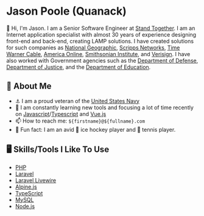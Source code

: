 # Jason Poole (Quanack)

👋 Hi, I'm Jason. I am a Senior Software Engineer at [Stand Together](https://standtogether.org). 
I am an Internet application specialist with almost 30 years of experience designing front-end and back-end, creating LAMP solutions. I have created solutions for such companies as [National Geographic](http://www.nationalgeographic.com/), [Scripps Networks](http://www.scrippsnetworksinteractive.com/), [Time Warner Cable](http://www.timewarnercable.com/), [America Online](http://www.aol.com/), [Smithsonian Institute](http://www.si.edu/), and [Verisign](http://www.verisign.com/). I have also worked with Government agencies such as the [Department of Defense](http://www.defense.gov/), [Department of Justice](http://www.justice.gov/), and the [Department of Education](http://www.ed.gov/).

## 🧅 About Me

- ⚓ I am a proud veteran of the [United States Navy](http://www.navy.mil/)
- 📓 I am constantly learning new tools and focusing a lot of time recently on [Javascript](https://www.javascript.com/)/[Typescript](https://www.typescriptlang.org/) and [Vue.js](https://vuejs.org/)
- 📫 How to reach me: `${firstname}@${fullname}.com`
- 🤪 Fun fact: I am an avid 🏒 ice hockey player and 🎾 tennis player.

## 🖥️ Skills/Tools I Like To Use

- [PHP](https://www.php.net/)
- [Laravel](https://laravel.com/)
- [Laravel Livewire](https://laravel-livewire.com/)
- [Alpine.js](https://alpinejs.dev/)
- [TypeScript](https://www.typescriptlang.org/)
- [MySQL](https://www.mysql.com/)
- [Node.js](https://nodejs.org/)
